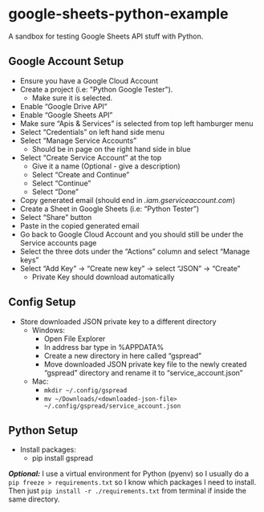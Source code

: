 # google-sheets-python-example
A sandbox for testing Google Sheets API stuff with Python.


## Google Account Setup
* Ensure you have a Google Cloud Account
* Create a project (i.e: "Python Google Tester").
    * Make sure it is selected.
* Enable “Google Drive API”
* Enable “Google Sheets API”
* Make sure “Apis & Services” is selected from top left hamburger menu
* Select “Credentials” on left hand side menu
* Select “Manage Service Accounts” 
    * Should be in page on the right hand side in blue
* Select “Create Service Account” at the top
    * Give it a name (Optional - give a description)
    * Select “Create and Continue”
    * Select “Continue”
    * Select “Done”
* Copy generated email (should end in <i>.iam.gserviceaccount.com</i>)
* Create a Sheet in Google Sheets (i.e: “Python Tester”)
* Select “Share” button
* Paste in the copied generated email
* Go back to Google Cloud Account and you should still be under the Service accounts page
* Select the three dots under the “Actions” column and select “Manage keys”
* Select “Add Key” -> “Create new key” -> select “JSON” -> “Create”
    * Private Key should download automatically


## Config Setup
* Store downloaded JSON private key to a different directory
  * Windows:
    * Open File Explorer
    * In address bar type in %APPDATA%
    * Create a new directory in here called “gspread”
    * Move downloaded JSON private key file to the newly created “gspread” directory and rename it to “service_account.json”
  * Mac:
    * `mkdir ~/.config/gspread`
    * `mv ~/Downloads/<downloaded-json-file> ~/.config/gspread/service_account.json`

## Python Setup
* Install packages: 
  * pip install gspread

<b><i>Optional:</i></b> I use a virtual environment for Python (pyenv) so I usually do a `pip freeze > requirements.txt` so I know which packages I need to install. Then just `pip install -r ./requirements.txt` from terminal if inside the same directory.

